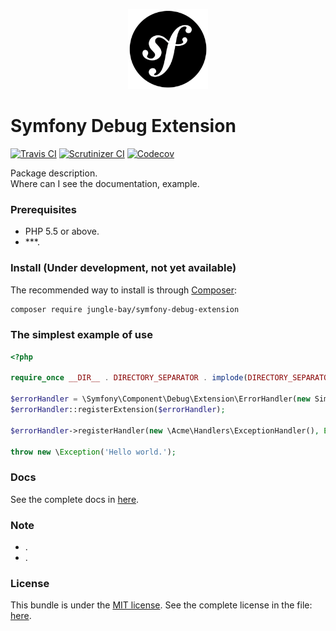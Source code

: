 <p align="center">
    <a href="https://github.com/jungle-bay/symfony-debug-extension">
        <img width="128" height="128" src="logo.png" alt="Symfony Debug Extension Logo">
    </a>
</p>

# Symfony Debug Extension

[![Travis CI](https://img.shields.io/travis/jungle-bay/symfony-debug-extension.svg?style=flat)](https://travis-ci.org/jungle-bay/symfony-debug-extension)
[![Scrutinizer CI](https://img.shields.io/scrutinizer/g/jungle-bay/symfony-debug-extension.svg?style=flat)](https://scrutinizer-ci.com/g/jungle-bay/symfony-debug-extension)
[![Codecov](https://img.shields.io/codecov/c/github/jungle-bay/symfony-debug-extension.svg?style=flat)](https://codecov.io/gh/jungle-bay/symfony-debug-extension)

Package description. <br />
Where can I see the documentation, example.

### Prerequisites

   - PHP 5.5 or above.
   - ***.

### Install (Under development, not yet available)

The recommended way to install is through [Composer](https://getcomposer.org/doc/00-intro.md#introduction):

```bash
composer require jungle-bay/symfony-debug-extension
```

### The simplest example of use

```php
<?php

require_once __DIR__ . DIRECTORY_SEPARATOR . implode(DIRECTORY_SEPARATOR, array('vendor', 'autoload.php'));

$errorHandler = \Symfony\Component\Debug\Extension\ErrorHandler(new SimpleStrategy());
$errorHandler::registerExtension($errorHandler);

$errorHandler->registerHandler(new \Acme\Handlers\ExceptionHandler(), Exception::class);

throw new \Exception('Hello world.');
```

### Docs

See the complete docs in [here](https://github.com/jungle-bay/symfony-debug-extension/blob/master/docs).

### Note

* .
* .

### License

This bundle is under the [MIT license](http://opensource.org/licenses/MIT). See the complete license in the file: [here](https://github.com/jungle-bay/symfony-debug-extension/blob/master/license.txt).
